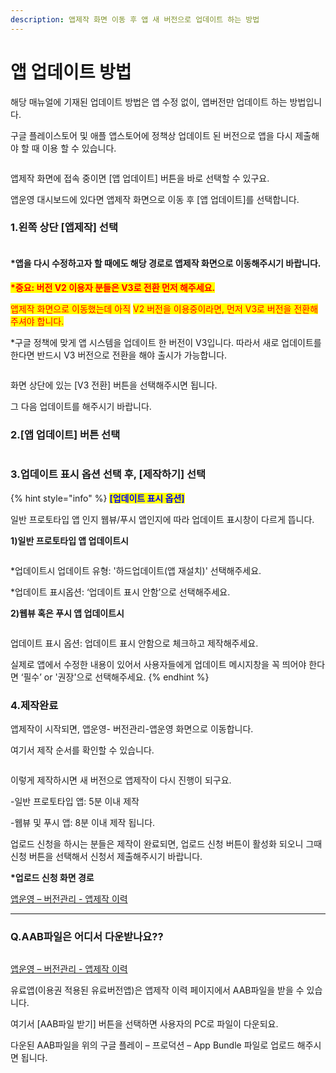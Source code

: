 ```yaml
---
description: 앱제작 화면 이동 후 앱 새 버전으로 업데이트 하는 방법
---
```


# 앱 업데이트 방법

해당 매뉴얼에 기재된 업데이트 방법은 앱 수정 없이, 앱버전만 업데이트 하는 방법입니다.

구글 플레이스토어 및 애플 앱스토어에 정책상 업데이트 된 버전으로 앱을 다시 제출해야 할 때 이용 할 수 있습니다.

<figure><img src="../../.gitbook/assets/구분선 (6).PNG" alt=""><figcaption></figcaption></figure>

앱제작 화면에 접속 중이면 \[앱 업데이트] 버튼을 바로 선택할 수 있구요.

앱운영 대시보드에 있다면 앱제작 화면으로 이동 후 \[앱 업데이트]를 선택합니다.

### 1.왼쪽 상단 **\[앱제작]** 선택

<div align="left">

<figure><img src="../../.gitbook/assets/업데이트1 (1).png" alt=""><figcaption></figcaption></figure>

</div>

#### &#x20;\*앱을 다시 수정하고자 할 때에도 해당 경로로 앱제작 화면으로 이동해주시기 바랍니다.&#x20;



<mark style="color:red;">**\*중요: 버전 V2 이용자 분들은 V3로 전환 먼저 해주세요.**</mark>&#x20;

<mark style="color:red;">앱제작 화면으로 이동했는데 아직</mark> <mark style="color:red;">V2 버전을 이용중이라면, 먼저 V3로 버전을 전환해주셔야 합니다.</mark>

\*구글 정책에 맞게 앱 시스템을 업데이트 한 버전이 V3입니다. 따라서 새로 업데이트를 한다면 반드시 V3 버전으로 전환을 해야 출시가 가능합니다.

<figure><img src="../../.gitbook/assets/20225617.png" alt=""><figcaption></figcaption></figure>

화면 상단에 있는 \[V3 전환] 버튼을 선택해주시면 됩니다.&#x20;

그 다음 업데이트를 해주시기 바랍니다.&#x20;



### 2.\[앱 업데이트] 버튼 선택

<figure><img src="../../.gitbook/assets/업데이트2.png" alt=""><figcaption></figcaption></figure>

### 3.업데이트 표시 옵션 선택 후, \[제작하기] 선택

{% hint style="info" %}
<mark style="color:blue;">**\[업데이트 표시 옵션]**</mark>

일반 프로토타입 앱 인지 웹뷰/푸시 앱인지에 따라 업데이트 표시창이 다르게 뜹니다.&#x20;

**1)일반 프로토타입 앱 업데이트시**

<img src="../../.gitbook/assets/캡처 (3).PNG" alt="" data-size="original">

\*업데이트시 업데이트 유형: '하드업데이트(앱 재설치)' 선택해주세요.&#x20;

\*업데이트 표시옵션: ‘업데이트 표시 안함’으로 선택해주세요.&#x20;



**2)웹뷰 혹은 푸시 앱 업데이트시**

<img src="../../.gitbook/assets/캡처2 (1).PNG" alt="" data-size="original">

업데이트 표시 옵션: 업데이트 표시 안함으로 체크하고 제작해주세요.



실제로 앱에서 수정한 내용이 있어서 사용자들에게 업데이트 메시지창을 꼭 띄어야 한다면 ‘필수’ or '권장'으로 선택해주세요.
{% endhint %}



### 4.제작완료

앱제작이 시작되면, 앱운영- 버전관리-앱운영 화면으로 이동합니다.&#x20;

여기서 제작 순서를 확인할 수 있습니다.

<figure><img src="../../.gitbook/assets/업데이트3.png" alt=""><figcaption></figcaption></figure>

이렇게 제작하시면 새 버전으로 앱제작이 다시 진행이 되구요.

\-일반 프로토타입 앱: 5분 이내 제작

\-웹뷰 및 푸시 앱: 8분 이내 제작 됩니다.&#x20;

업로드 신청을 하시는 분들은 제작이 완료되면, 업로드 신청 버튼이 활성화 되오니 그때 신청 버튼을 선택해서 신청서 제출해주시기 바랍니다.&#x20;



**\*업로드 신청 화면 경로**

[앱운영 – 버전관리 - 앱제작 이력](http://www.swing2app.co.kr/view/app\_work\_history)



***



### **Q.AAB파일은 어디서 다운받나요??**

<figure><img src="../../.gitbook/assets/image.png" alt=""><figcaption></figcaption></figure>

&#x20;[앱운영 – 버전관리 - 앱제작 이력](http://www.swing2app.co.kr/view/app\_work\_history)

유료앱(이용권 적용된 유료버전앱)은 앱제작 이력 페이지에서 AAB파일을 받을 수 있습니다.&#x20;

여기서 \[AAB파일 받기] 버튼을 선택하면 사용자의 PC로 파일이 다운되요.

다운된 AAB파일을 위의 구글 플레이 – 프로덕션 – App Bundle 파일로 업로드 해주시면 됩니다.

